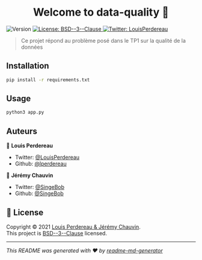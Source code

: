 <h1 align="center">Welcome to data-quality 👋</h1>
<p>
  <img alt="Version" src="https://img.shields.io/badge/version-1.0.0-blue.svg?cacheSeconds=2592000" />
  <a href="https://opensource.org/licenses/BSD-3-Clause" target="_blank">
    <img alt="License: BSD--3--Clause" src="https://img.shields.io/badge/License-BSD--3--Clause-yellow.svg" />
  </a>
  <a href="https://twitter.com/LouisPerdereau" target="_blank">
    <img alt="Twitter: LouisPerdereau" src="https://img.shields.io/twitter/follow/LouisPerdereau.svg?style=social" />
  </a>
</p>

> Ce projet répond au problème posé dans le TP1 sur la qualité de la données

## Installation

```sh
pip install -r requirements.txt
```

## Usage

```sh
python3 app.py
```

## Auteurs

👤 **Louis Perdereau**

* Twitter: [@LouisPerdereau](https://twitter.com/LouisPerdereau)
* Github: [@lperdereau](https://github.com/lperdereau)

👤 **Jérémy Chauvin**

* Twitter: [@SingeBob](https://twitter.com/SingeBob)
* Github: [@SingeBob](https://github.com/SingeBob)

## 📝 License

Copyright © 2021 [Louis Perdereau & Jérémy Chauvin](https://github.com/lperdereau).<br />
This project is [BSD--3--Clause](https://opensource.org/licenses/BSD-3-Clause) licensed.

***
_This README was generated with ❤️ by [readme-md-generator](https://github.com/kefranabg/readme-md-generator)_